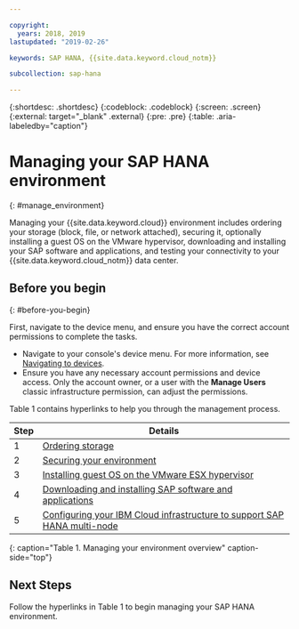 ```yaml
---

copyright:
  years: 2018, 2019
lastupdated: "2019-02-26"

keywords: SAP HANA, {{site.data.keyword.cloud_notm}}

subcollection: sap-hana

---
```


{:shortdesc: .shortdesc}
{:codeblock: .codeblock}
{:screen: .screen}
{:external: target="_blank" .external}
{:pre: .pre}
{:table: .aria-labeledby="caption"}

# Managing your SAP HANA environment
{: #manage_environment}

Managing your {{site.data.keyword.cloud}} environment includes ordering your storage (block, file, or network attached), securing it, optionally installing a guest OS on the VMware hypervisor, downloading and installing your SAP software and applications, and testing your connectivity to your {{site.data.keyword.cloud_notm}} data center.

## Before you begin
{: #before-you-begin}

First, navigate to the device menu, and ensure you have the correct account permissions to complete the tasks.

* Navigate to your console's device menu. For more information, see [Navigating to devices](/docs/infrastructure/ssh-keys?topic=virtual-servers-navigating-devices).
* Ensure you have any necessary account permissions and device access. Only the account owner, or a user with the **Manage Users** classic infrastructure permission, can adjust the permissions.

Table 1 contains hyperlinks to help you through the management process.

| Step | Details |
| --- | --- |
| 1 | [Ordering storage](/docs/infrastructure/sap-hana?topic=sap-hana-order_storage#order_storage) |
| 2 | [Securing your environment](/docs/infrastructure/sap-hana?topic=sap-hana-secure_environment#secure_environment) |
| 3 | [Installing guest OS on the VMware ESX hypervisor](/docs/infrastructure/sap-hana?topic=sap-hana-install_guest_os#install_guest_os) |
| 4 | [Downloading and installing SAP software and applications](/docs/infrastructure/sap-hana?topic=sap-hana-install_sap#install_sap) |
| 5 | [Configuring your IBM Cloud infrastructure to support SAP HANA multi-node](/docs/infrastructure/sap-hana?topic=sap-hana-multi-node-storage#multi-node-storage)
{: caption="Table 1. Managing your environment overview" caption-side="top"}

## Next Steps

Follow the hyperlinks in Table 1 to begin managing your SAP HANA environment.
